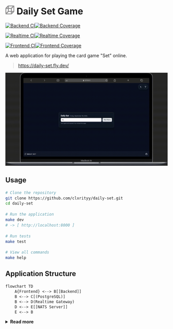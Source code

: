 # <img src="./app/static/favicon-32x32.png" width="28" /> Daily Set Game

[![Backend CI](https://github.com/clxrityy/daily-set/actions/workflows/backend.yml/badge.svg?branch=main)](https://github.com/clxrityy/daily-set/actions/workflows/backend.yml)[![Backend Coverage](https://codecov.io/gh/clxrityy/daily-set/branch/main/graph/badge.svg?flag=backend)](https://codecov.io/gh/clxrityy/daily-set)

[![Realtime CI](https://github.com/clxrityy/daily-set/actions/workflows/realtime.yml/badge.svg?branch=main)](https://github.com/clxrityy/daily-set/actions/workflows/realtime.yml)[![Realtime Coverage](https://codecov.io/gh/clxrityy/daily-set/branch/main/graph/badge.svg?flag=realtime)](https://codecov.io/gh/clxrityy/daily-set)

[![Frontend CI](https://github.com/clxrityy/daily-set/actions/workflows/frontend.yml/badge.svg?branch=main)](https://github.com/clxrityy/daily-set/actions/workflows/frontend.yml)[![Frontend Coverage](https://codecov.io/gh/clxrityy/daily-set/branch/main/graph/badge.svg?flag=frontend)](https://codecov.io/gh/clxrityy/daily-set)

A web application for playing the card game "Set" online.

> https://daily-set.fly.dev/

<img src="example.gif" alt="example" />

## Usage

```bash
# Clone the repository
git clone https://github.com/clxrityy/daily-set.git
cd daily-set

# Run the application
make dev
# -> [ http://localhost:8000 ]

# Run tests
make test

# View all commands
make help
```

## Application Structure

```mermaid
flowchart TD
    A{Frontend} <--> B[[Backend]]
    B <--> C[(PostgreSQL)]
    B <--> D(Realtime Gateway)
    D <--> E[[NATS Server]]
    E <--> B
```

<details>
<summary><strong>Read more</strong></summary>
<br />

- **Backend (Python)** - The main backend service is built with FastAPI and SQLModel, providing a RESTful API for the application. See [`app/README.md`](./app/README.md) for details.
- **Frontend (React)** - The client-side application is built with React and Vite, offering a responsive user interface for the game. See [`frontend/README.md`](./frontend/README.md) for details.
- **Realtime Gateway (Go)** - An optional Go WebSocket gateway lives under `realtime/`. It bridges clients to backend events via NATS and is designed for horizontal scalability. See [`realtime/README.md`](./realtime/README.md) for details.
- **NATS Server (with JetStream)** - A lightweight, high-performance messaging system used for real-time communication between services. A minimal Fly app config to run a private NATS server with JetStream is provided under `nats/`. See [`nats/README.md`](./nats/README.md) for details.
- **ZAP Baseline Scan** - A GitHub Actions workflow for automated security scanning of the backend using OWASP ZAP. It helps identify common security vulnerabilities. See [`.zap/README.md`](./.zap/README.md) for details.
- **`Fly.io` Deployment** - The app is deployed on Fly.io for easy global access. See [`fly.toml`](./fly.toml) and the `Makefile` for deployment commands and configuration.

</details>
